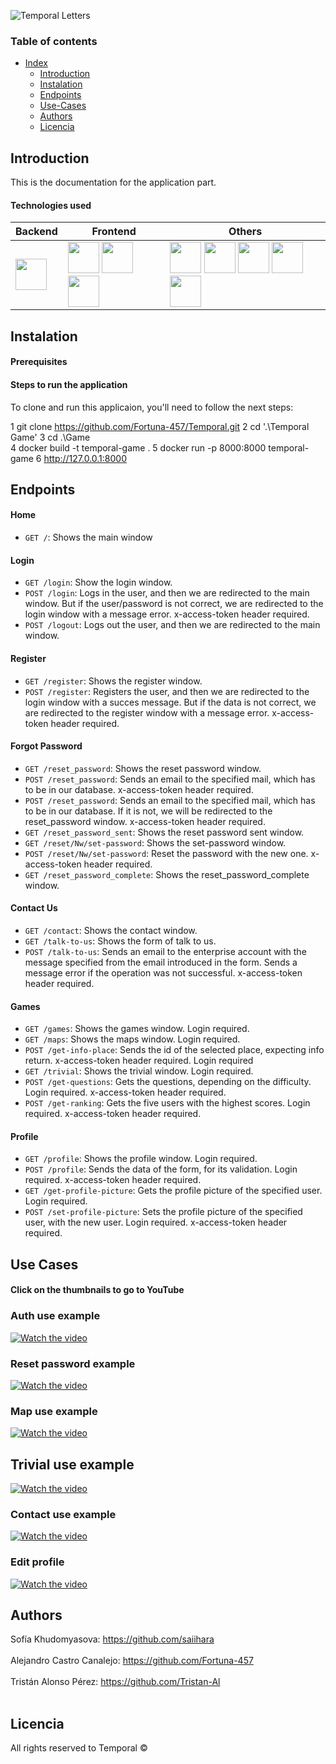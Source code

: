 
![Temporal Letters](https://github.com/Fortuna-457/Temporal/blob/60e86e29b9e5e5f1249827d3cad9215187d3f1e8/appTemporal/static/img/temporalLetters.png )


<h3>Table of contents</h3>

*   [Index](#Index)
    *   [Introduction](#Introduction)
    *   [Instalation](#Instalation)
    *   [Endpoints](#Endpoints)
    *   [Use-Cases](#Use-Cases)
    *   [Authors](#Authors)
    *   [Licencia](#licencia)


## Introduction
This is the documentation for the application part.
<h4>Technologies used</h4>

| **Backend** | **Frontend** | **Others** |
| ----------- | ----------- | ---------- |
| <img src="https://miro.medium.com/v2/resize:fit:1200/1*HVKOLLX7wprRbHTl2IPDcQ.png" height="50"> | <img src="https://upload.wikimedia.org/wikipedia/commons/thumb/9/96/Sass_Logo_Color.svg/1280px-Sass_Logo_Color.svg.png" height="50"> <img src="https://upload.wikimedia.org/wikipedia/commons/thumb/b/b2/Bootstrap_logo.svg/640px-Bootstrap_logo.svg.png" height="50"> <img src="https://miro.medium.com/v2/resize:fit:860/0*eFomJUFua8tuqe8g.png" height="50"> | <img src="https://raw.githubusercontent.com/gulpjs/artwork/master/gulp-2x.png" height="50"> <img src="https://avatars.githubusercontent.com/u/18133?s=280&v=4" height="50"> <img src="https://cdn-icons-png.flaticon.com/512/25/25231.png" height="50"> <img src="https://f-droid.org/repo/icons-640/org.microg.nlp.backend.nominatim.20042.png" height="50"> <img src="https://upload.wikimedia.org/wikipedia/commons/thumb/1/13/Leaflet_logo.svg/2560px-Leaflet_logo.svg.png" height="50"> | <img src="https://axolotagencia.com/wp-content/uploads/2021/12/openai.jpeg" height="50"> <img src="https://upload.wikimedia.org/wikipedia/commons/thumb/b/b0/Openstreetmap_logo.svg/1200px-Openstreetmap_logo.svg.png" height="50">|

## Instalation

<h4>Prerequisites</h4>

<h4>Steps to run the application</h4>
To clone and run this applicaion, you'll need to follow the next steps:

1   git clone https://github.com/Fortuna-457/Temporal.git
2   cd '.\Temporal Game\'
3   cd .\Game\
4   docker build -t temporal-game .
5   docker run -p 8000:8000 temporal-game
6   http://127.0.0.1:8000

## Endpoints

<h4>Home</h4>

*   ```GET /```: Shows the main window

<h4>Login</h4>

*   ```GET /login```: Show the login window.
*    ```POST /login```: Logs in the user, and then we are redirected to the main window. But if the user/password is not correct, we are redirected to the login window with a message error. x-access-token header required.
*    ```POST /logout```: Logs out the user, and then we are redirected to the main window.

<h4>Register</h4>

*   ```GET /register```: Shows the register window.
*   ```POST /register```: Registers the user, and then we are redirected to the login window with a succes message. But if the data is not correct, we are redirected to the register window with a message error. x-access-token header required.

<h4>Forgot Password</h4>

*   ```GET /reset_password```: Shows the reset password window.
*   ```POST /reset_password```: Sends an email to the specified mail, which has to be in our database. x-access-token header required.
*   ```POST /reset_password```: Sends an email to the specified mail, which has to be in our database. If it is not, we will be redirected to the reset_password window. x-access-token header required.
*   ```GET /reset_password_sent```: Shows the reset password sent window.
*   ```GET /reset/Nw/set-password```: Shows the set-password window.
*   ```POST /reset/Nw/set-password```: Reset the password with the new one. x-access-token header required.
*   ```GET /reset_password_complete```: Shows the reset_password_complete window.

<h4>Contact Us</h4>

*   ```GET /contact```: Shows the contact window.
*   ```GET /talk-to-us```: Shows the form of talk to us.
*   ```POST /talk-to-us```: Sends an email to the enterprise account with the message specified from the email introduced in the form. Sends a message error if the operation was not successful. x-access-token header required.

<h4>Games</h4>

*   ```GET /games```: Shows the games window. Login required.
*   ```GET /maps```: Shows the maps window. Login required.
*   ```POST /get-info-place```: Sends the id of the selected place, expecting info return. x-access-token header required. Login required
*   ```GET /trivial```: Shows the trivial window. Login required.
*   ```POST /get-questions```: Gets the questions, depending on the difficulty. Login required. x-access-token header required.
*   ```POST /get-ranking```: Gets the five users with the highest scores. Login required. x-access-token header required.

<h4>Profile</h4>

*   ```GET /profile```: Shows the profile window. Login required.
*   ```POST /profile```: Sends the data of the form, for its validation. Login required. x-access-token header required.
*   ```GET /get-profile-picture```: Gets the profile picture of the specified user. Login required.
*   ```POST /set-profile-picture```: Sets the profile picture of the specified user, with the new user. Login required. x-access-token header required.

## Use Cases
<h4>Click on the thumbnails to go to YouTube</h4>

### Auth use  example
[![Watch the video](https://github.com/Fortuna-457/Temporal/raw/d4cc4e396cf970a299afe34067a9d6ad46b879fd/appTemporal/static/img/image_2024-06-08_192758544.png)](https://www.youtube.com/watch?v=0C1rLSAlkBE&t=1s)


### Reset password example
[![Watch the video](https://github.com/Fortuna-457/Temporal/raw/6d06941766c29ae429cafb980405df571e2a5626/appTemporal/static/img/image_2024-06-08_193955189.png)](https://youtu.be/qLxm46434cA)
<br>
### Map use example
[![Watch the video](https://github.com/Fortuna-457/Temporal/raw/39fb1ca9f346f433f1913b4d9acc791240f84c2f/appTemporal/static/img/image_2024-06-08_193535273.png)](https://www.youtube.com/watch?v=6E0RjJYCgqc)
<br>
## Trivial use example
[![Watch the video](https://github.com/Fortuna-457/Temporal/raw/ceba6834c3427409fe96eb56bff8ba36171eb969/appTemporal/static/img/image_2024-06-08_194316645.png)](https://youtu.be/J7Hb9gFKGoY)
<br>
### Contact use example
[![Watch the video](https://github.com/Fortuna-457/Temporal/raw/4f4b7c50712fc2f75da6ca3d2b2a2cd132118f5e/appTemporal/static/img/image_2024-06-08_193830736.png)](https://youtu.be/P3r5ZydZEcg)
<br>
### Edit profile
[![Watch the video](https://github.com/Fortuna-457/Temporal/raw/653f82ff775c291f9e0dd7f0a44ec4ef721a153d/appTemporal/static/img/image_2024-06-08_194817532.png)](https://youtu.be/K1AlEmj0C9E)



## Authors
Sofía Khudomyasova: https://github.com/saiihara <br>  <br>
Alejandro Castro Canalejo: https://github.com/Fortuna-457  <br>  <br>
Tristán Alonso Pérez: https://github.com/Tristan-Al  <br>  <br>


## Licencia
All rights reserved to Temporal ©
